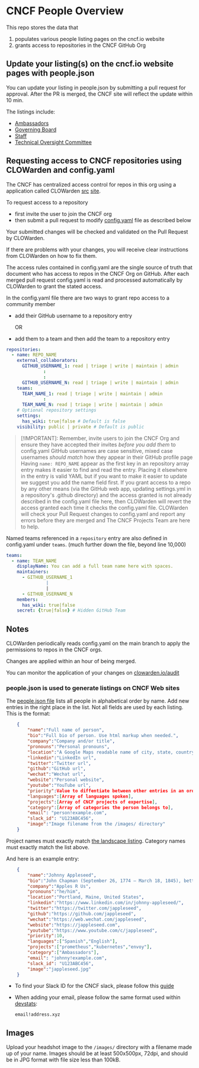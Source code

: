 # CNCF People Overview

This repo stores the data that

1. populates various people listing pages on the cncf.io website
2. grants access to repositories in the CNCF GitHub Org

## Update your listing(s) on the cncf.io website pages with people.json

You can update your listing in people.json by submitting a pull request for approval. After the PR is merged, the CNCF site will reflect the update within 10 min.

The listings include:

- [Ambassadors](https://www.cncf.io/people/ambassadors/)
- [Governing Board](https://www.cncf.io/people/governing-board/)
- [Staff](https://www.cncf.io/people/staff/)
- [Technical Oversight Committee](https://www.cncf.io/people/technical-oversight-committee/)

## Requesting access to CNCF repositories using CLOWarden and config.yaml

The CNCF has centralized access control for repos in this org using a application called CLOWarden [src](https://github.com/cncf/clowarden) [site](https://clowarden.io/audit/).

To request access to a repository

- first invite the user to join the CNCF org
- then submit a pull request to modify [config.yaml](./config.yaml) file as described below

Your submitted changes will be checked and validated on the Pull Request by CLOWarden.

If there are problems with your changes, you will receive clear instructions from CLOWarden on how to fix them.

The access rules contained in config.yaml are the single source of truth that document who has access to repos in the CNCF Org on GitHub.
After each merged pull request config.yaml is read and processed automatically by CLOWarden to grant the stated access.

In the config.yaml file there are two ways to grant repo access to a community member

- add their GitHub username to a repository entry
  
  OR

- add them to a team and then add the team to a repository entry

```yaml
repositories:
  - name: REPO_NAME
    external_collaborators:
      GITHUB_USERNAME_1: read | triage | write | maintain | admin
              :
              :
      GITHUB_USERNAME_N: read | triage | write | maintain | admin
    teams:
      TEAM_NAME_1: read | triage | write | maintain | admin
              :
      TEAM_NAME_N: read | triage | write | maintain | admin
    # Optional repository settings
    settings:
      has_wiki: true|false # Default is false
    visibility: public | private # Default is public
```

> [!IMPORTANT]:
> Remember, invite users to join the CNCF Org and ensure they have accepted their invites *before you add them* to config.yaml
> GitHub usernames are case sensitive, mixed case usernames *should match* how they appear in their GitHub profile page
> Having ```name: REPO_NAME``` appear as the first key in an repository array entry makes it easier to find and read the entry. Placing it elsewhere in the entry is valid YAML but if you want to make it easier to update we suggest you add the name field first.
> If you grant access to a repo by any other means (via the GitHub web app, updating settings.yml in a repository's .github directory) and the access granted is not already described in the config.yaml file here, then CLOWarden will revert the access granted each time it checks the config.yaml file.
> CLOWarden will check your Pull Request changes to config.yaml and report any errors before they are merged and 
> The CNCF Projects Team are here to help.

Named teams referenced in a ```repository``` entry are also defined in config.yaml under ```teams```. (much further down the file, beyond line 10,000)

```yaml
teams:
  - name: TEAM_NAME
    displayName: You can add a full team name here with spaces.
    maintainers:
      - GITHUB_USERNAME_1
               |
               |
      - GITHUB_USERNAME_N
    members:
      has_wiki: true|false
    secret: {true|false} # Hidden GitHub Team
```

## Notes

CLOWarden periodically reads config.yaml on the main branch to apply the permissions to repos in the CNCF orgs.

Changes are applied within an hour of being merged.

You can monitor the application of your changes on [clowarden.io/audit](https://clowarden.io/audit/?page=1)

### people.json is used to generate listings on CNCF Web sites

The [people.json file](https://github.com/cncf/people/blob/main/people.json) lists all people in alphabetical order by name.  Add new entries in the right place in the list.  Not all fields are used by each listing.  This is the format:

```json
    {
        "name":"Full name of person",
        "bio":"Full bio of person. Use html markup when needed.",
        "company":"Company and/or title",
        "pronouns":"Personal pronouns",
        "location":"A Google Maps readable name of city, state, country",
        "linkedin":"LinkedIn url",
        "twitter":"Twitter url",
        "github":"GitHub url",
        "wechat":"Wechat url",
        "website":"Personal website",
        "youtube":"YouTube url",
        "priority":Value to diffentiate between other entries in an ordered list; omit this entry in most cases,
        "languages":[Array of languages spoken],
        "projects":[Array of CNCF projects of expertise],
        "category":[Array of categories the person belongs to],
        "email": "person!example.com",
        "slack_id": "U123ABC456",
        "image":"Image filename from the /images/ directory"
    }
```

Project names must exactly match [the landscape listing](https://landscape.cncf.io/card-mode?project=hosted).  Category names must exactly match the list above.

And here is an example entry:

```json
    {
        "name":"Johnny Appleseed",
        "bio":"John Chapman (September 26, 1774 – March 18, 1845), better known as Johnny Appleseed, was an American pioneer nurseryman who introduced apple trees to large parts of <a href='https://en.wikipedia.org/wiki/Pennsylvania'>Pennsylvania</a>, Ohio, Indiana, Illinois and Ontario, as well as the northern counties of present-day West Virginia.",
        "company":"Apples R Us",
        "pronouns":"he/him",
        "location":"Portland, Maine, United States",
        "linkedin":"https://www.linkedin.com/in/johnny-appleseed/",
        "twitter":"https://twitter.com/jappleseed",
        "github":"https://github.com/jappleseed",
        "wechat":"https://web.wechat.com/jappleseed",
        "website":"https://jappleseed.com",
        "youtube":"https://www.youtube.com/c/jappleseed",
        "priority":10,
        "languages":["Spanish","English"],
        "projects":["prometheus","kubernetes","envoy"],
        "category":["Ambassadors"],
        "email": "johnny!example.com",
        "slack_id": "U123ABC456",
        "image":"jappleseed.jpg"
    }
```

- To find your Slack ID for the CNCF slack, please follow this [guide](https://slack.com/intl/en-ie/help/articles/221769328-Locate-your-Slack-URL-or-ID)
- When adding your email, please follow the same format used within [devstats](https://github.com/cncf/devstats):

  ```shell
  email!address.xyz
  ```

## Images

Upload your headshot image to the `/images/` directory with a filename made up of your name.  Images should be at least 500x500px, 72dpi, and should be in JPG format with file size less than 100kB.
